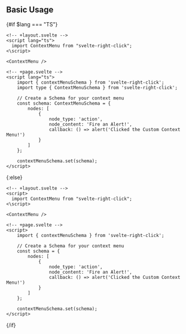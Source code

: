 <script>
 import { lang } from "../lang"; 
</script>

<section>

## Basic Usage

{#if $lang === "TS"}

```svelte
<!-- +layout.svelte -->
<script lang="ts">
  import ContextMenu from "svelte-right-click";
<\script>

<ContextMenu />
```

```svelte
<!-- +page.svelte -->
<script lang="ts">
	import { contextMenuSchema } from 'svelte-right-click';
	import type { ContextMenuSchema } from 'svelte-right-click';

	// Create a Schema for your context menu
	const schema: ContextMenuSchema = {
		nodes: [
			{
				node_type: 'action',
				node_content: 'Fire an Alert!',
				callback: () => alert('Clicked the Custom Context Menu!')
			}
		]
	};

	contextMenuSchema.set(schema);
</script>
```

{:else}

```svelte
<!-- +layout.svelte -->
<script>
  import ContextMenu from "svelte-right-click";
<\script>

<ContextMenu />
```

```svelte
<!-- +page.svelte -->
<script>
	import { contextMenuSchema } from 'svelte-right-click';

	// Create a Schema for your context menu
	const schema = {
		nodes: [
			{
				node_type: 'action',
				node_content: 'Fire an Alert!',
				callback: () => alert('Clicked the Custom Context Menu!')
			}
		]
	};

	contextMenuSchema.set(schema);
</script>
```

{/if}

</section>
